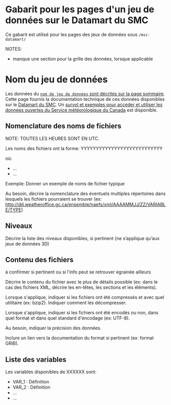 # Gabarit pour les pages d'un jeu de données sur le Datamart du SMC

Ce gabarit est utilisé pour les pages des jeux de données sous `/msc-datamart/`

NOTES:
* manque une section pour la grille des données, lorsque applicable


# Nom du jeu de données

Les données du [`nom de jeu de données` sont décrites sur la page sommaire](../msc-data/NOM_fr.md). Cette page fournis la documentation technique de ces données disponibles sur le [Datamart du SMC](msc-datamart_fr.md). Un [survol et exemples pour accéder et utiliser les données ouvertes du Service météorologique du Canada](../how-to/readme_fr.md) est disponible.


## Nomenclature des noms de fichiers 

NOTE: TOUTES LES HEURES SONT EN UTC.

Les noms des fichiers ont la forme: 
YYYYYYYYYYYYYYYYYYYYYYYYYYY

où:

* ...
* ...

Exemple: 
Donner un exemple de noms de fichier typique

Au besoin, décrire la nomenclature des éventuels multiples répertoires dans lesquels les fichiers pourraient se trouver (ex: http://dd.weatheroffice.gc.ca/ensemble/naefs/xml/AAAAMMJJ/ZZ/VARIABLE/TYPE)

## Niveaux  

Décrire la liste des niveaux disponibles, si pertinent (ne s’applique qu’aux jeux de données 3D)

## Contenu des fichiers
 
à confirmer si pertinent ou si l’info peut se retrouver egrainée ailleurs

Décrire le contenu du fichier avec le plus de détails possible (ex: dans le cas des fichiers XML, décrire les en-têtes, les sections et les éléments).

Lorsque s'applique, indiquer si les fichiers ont été compressés et avec quel utilitaire (ex: bzip2). Indiquer comment les décompresser.

Lorsque s'applique, indiquer si les fichiers ont été encodés ou non, dans quel format et dans quel standard d'encodage (ex: UTF-8).

Au besoin, indiquer la précision des données.

Inclure un lien vers la documentation du format si pertinent (ex: format GRIB).

## Liste des variables

Les variables disponibles de XXXXXX sont:

* VAR_1 : Définition
* VAR_2 : Définition
* ...
* ...
